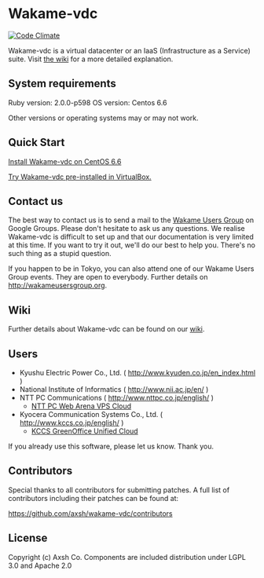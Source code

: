 Wakame-vdc
==========

[![Code Climate](https://codeclimate.com/github/axsh/wakame-vdc.png)](https://codeclimate.com/github/axsh/wakame-vdc)

Wakame-vdc is a virtual datacenter or an IaaS (Infrastructure as a Service) suite. Visit [the wiki](https://github.com/axsh/wakame-vdc/wiki) for a more detailed explanation.

System requirements
-------------------

Ruby version: 2.0.0-p598
OS version: Centos 6.6

Other versions or operating systems may or may not work.

Quick Start
-----------

[Install Wakame-vdc on CentOS 6.6](https://github.com/axsh/wakame-vdc/wiki/install-guide)

[Try Wakame-vdc pre-installed in VirtualBox.](http://wakameusersgroup.org/demo_image.html)

Contact us
----------

The best way to contact us is to send a mail to the [Wakame Users Group](https://groups.google.com/forum/?hl=en-GB#!forum/wakame-ug) on Google Groups. Please don't hesitate to ask us any questions. We realise Wakame-vdc is difficult to set up and that our documentation is very limited at this time. If you want to try it out, we'll do our best to help you. There's no such thing as a stupid question.

If you happen to be in Tokyo, you can also attend one of our Wakame Users Group events. They are open to everybody. Further details on http://wakameusersgroup.org.

Wiki
----

Further details about Wakame-vdc can be found on our [wiki](https://github.com/axsh/wakame-vdc/wiki).

Users
-----

* Kyushu Electric Power Co., Ltd. ( http://www.kyuden.co.jp/en_index.html )
* National Institute of Informatics ( http://www.nii.ac.jp/en/ )
* NTT PC Communications ( http://www.nttpc.co.jp/english/ )
  - [NTT PC Web Arena VPS Cloud](http://web.arena.ne.jp/vps-cloud/)
* Kyocera Communication Systems Co., Ltd. ( http://www.kccs.co.jp/english/ )
  - [KCCS GreenOffice Unified Cloud](https://gouc.datacenter.ne.jp)

If you already use this software, please let us know. Thank you.

Contributors
------------

Special thanks to all contributors for submitting patches. A full list
of contributors including their patches can be found at:

https://github.com/axsh/wakame-vdc/contributors

License
---------

Copyright (c) Axsh Co.
Components are included distribution under LGPL 3.0 and Apache 2.0
